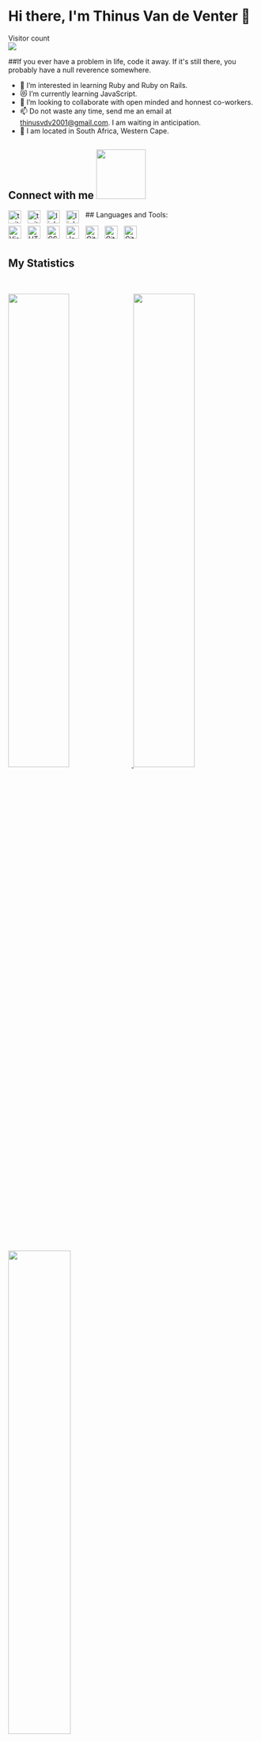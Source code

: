 # Hi there, I'm Thinus Van de Venter 👋 

<p align="left"> 
  Visitor count<br>
<img src="https://profile-counter.glitch.me/Thinus01/count.svg" />
</p>

##If you ever have a problem in life, code it away. If it's still there, you probably have a null reverence somewhere.

- 👀 I’m interested in learning Ruby and Ruby on Rails.
- 😻 I’m currently learning JavaScript.
- 💞️ I’m looking to collaborate with open minded and honnest co-workers.
- 📫 Do not waste any time, send me an email at thinusvdv2001@gmail.com. I am waiting in anticipation.
- 🌱 I am located in South Africa, Western Cape.

## Connect with me <img src='https://raw.githubusercontent.com/ShahriarShafin/ShahriarShafin/main/Assets/handshake.gif' width="100px">

[<img align="left" alt="twitter" width="26px" src="https://assets.stickpng.com/images/580b57fcd9996e24bc43c53e.png" style="padding-right:10px;" />](https://twitter.com/thinus_v_d_v#gh-dark-mode-only)
[<img align="left" alt="twitter" width="26px" src="https://assets.stickpng.com/images/580b57fcd9996e24bc43c53e.png" style="padding-right:10px;" />](https://twitter.com/thinus_v_d_v#gh-light-mode-only)
[<img align="left" alt="linkedin" width="26px" src="https://www.freeiconspng.com/thumbs/linkedin-logo-png/linkedin-logo-3.png" style="padding-right:10px;" />](https://www.linkedin.com/in/thinus-van-de-venter-99aa26203/#gh-dark-mode-only)
[<img align="left" alt="linkedin" width="26px" src="https://www.freeiconspng.com/thumbs/linkedin-logo-png/linkedin-logo-3.png" style="padding-right:10px;" />](https://www.linkedin.com/in/thinus-van-de-venter-99aa26203/#gh-light-mode-only)

<p></p>
## Languages and Tools:

[<img align="left" alt="Visual Studio Code" width="26px" src="https://cdn.jsdelivr.net/gh/devicons/devicon/icons/vscode/vscode-original.svg" style="padding-right:10px;" />](https://code.visualstudio.com/)
[<img align="left" alt="HTML5" width="26px" src="https://cdn.jsdelivr.net/gh/devicons/devicon/icons/html5/html5-original.svg" style="padding-right:10px;" />](https://developer.mozilla.org/en-US/docs/Web/Guide/HTML/HTML5)
[<img align="left" alt="CSS3" width="26px" src="https://cdn.jsdelivr.net/gh/devicons/devicon/icons/css3/css3-original.svg" style="padding-right:10px;" />](https://developer.mozilla.org/en-US/docs/Web/CSS)
[<img align="left" alt="JavaScript" width="26px" src="https://cdn.jsdelivr.net/gh/devicons/devicon/icons/javascript/javascript-original.svg" style="padding-right:10px;" />](https://developer.mozilla.org/en-US/docs/Web/JavaScript)
[<img align="left" alt="Git" width="26px" src="https://cdn.jsdelivr.net/gh/devicons/devicon/icons/git/git-original.svg" style="padding-right:10px;" />](https://git-scm.com/)
[<img align="left" alt="GitHub" width="26px" src="https://user-images.githubusercontent.com/3369400/139447912-e0f43f33-6d9f-45f8-be46-2df5bbc91289.png" style="padding-right:10px;" />](https://github.com#gh-dark-mode-only)
[<img align="left" alt="GitHub" width="26px" src="https://user-images.githubusercontent.com/3369400/139448065-39a229ba-4b06-434b-bc67-616e2ed80c8f.png" style="padding-right:10px;" />](https://github.com#gh-light-mode-only)

<br />
<br />

## My Statistics
<br/>

<p align="left">
  <a href="https://github.com/Thinus01">
  <img width="49.5%" src="https://github-readme-stats.vercel.app/api?username=Thinus01&show_icons=true&theme=tokyonight&hide_border=true" />
    <img width="49.5%" src="https://github-readme-streak-stats.herokuapp.com/?user=Thinus01&theme=tokyonight&hide_border=true" />
  <img height="50%" width="auto" src ="https://github-readme-stats.vercel.app/api/top-langs/?username=Thinus01&layout=compact&hide_border=true&theme=tokyonight&bg_color=00000000&langs_count=6&hide=jupyter%20notebook,text,php">
  </a>
</p>
<br>

